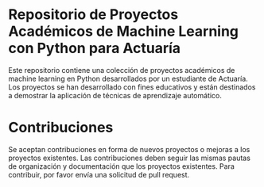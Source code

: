 # Repositorio de Proyectos Académicos de Machine Learning con Python para Actuaría
Este repositorio contiene una colección de proyectos académicos de machine learning en Python desarrollados por un estudiante de Actuaría. Los proyectos se han desarrollado con fines educativos y están destinados a demostrar la aplicación de técnicas de aprendizaje automático.

# Contribuciones
Se aceptan contribuciones en forma de nuevos proyectos o mejoras a los proyectos existentes. Las contribuciones deben seguir las mismas pautas de organización y documentación que los proyectos existentes. Para contribuir, por favor envía una solicitud de pull request.
